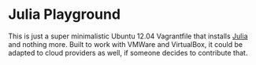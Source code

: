 Julia Playground
================

This is just a super minimalistic Ubuntu 12.04 Vagrantfile that installs [Julia](http://julialang.org) and nothing more. Built to work with VMWare and VirtualBox, it could be adapted to cloud providers as well, if someone decides to contribute that.
